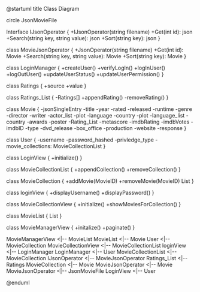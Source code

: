 @startuml
title Class Diagram

circle JsonMovieFile

Interface IJsonOperator {
  +IJsonOperator(string filename)
  +Get(int id): json
  +Search(string key, string value): json
  +Sort(string key): json
}

class MovieJsonOperator {
  +JsonOperator(string filename)
  +Get(int id): Movie
  +Search(string key, string value): Movie
  +Sort(string key): Movie
}

class LoginManager {
  +createUser()
  +verifyLogIn()
  +logInUser()
  +logOutUser()
  +updateUserStatus()
  +updateUserPermission()
}

class Ratings {
  +source
  +value
}

class Ratings_List {
  -Ratings[]
  +appendRating()
  -removeRating()
}

class Movie {
  -jsonSingleEntry
  -title
  -year
  -rated
  -released
  -runtime
  -genre
  -director
  -writer
  -actor_list
  -plot
  -language
  -country
  -plot
  -language_list
  -country
  -awards
  -poster
  -Rating_List
  -metascore
  -imdbRating
  -imdbVotes
  -imdbID
  -type
  -dvd_release
  -box_office
  -production
  -website
  -response
}

class User {
  -username
  -password_hashed
  -privledge_type
  -movie_collections: MovieCollectionList
}

class LoginView {
  +initialize()
}

class MovieCollectionList {
  +appendCollection()
  +removeCollection()
}

class MovieCollection {
  +addMovie(MovieID)
  +removeMovie(MovieID)
  List<Movie>
}

class loginView {
  +displayUsername()
  +displayPassword()
}

class MovieCollectionView {
  +initialize()
  +showMoviesForCollection()
}

class MovieList {
  List<Movie>
}

class MovieManagerView {
  +initalize()
  +paginate()
}

MovieManagerView <|-- MovieList
MovieList <|-- Movie
User <|-- MovieCollection
MovieCollectionView <|-- MovieCollectionList
loginView <|-- LoginManager
LoginManager <|-- User
MovieCollectionList <|-- MovieCollection
IJsonOperator <|-- MovieJsonOperator
Ratings_List <|-- Ratings
MovieCollection <|-- Movie
MovieJsonOperator <|-- Movie
MovieJsonOperator <|-- JsonMovieFile
LoginView <|-- User

@enduml
